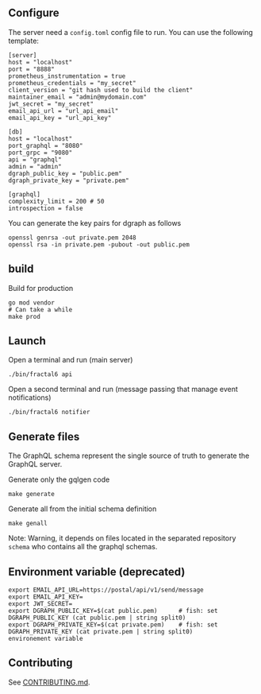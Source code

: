 ## Configure

The server need a `config.toml` config file to run.
You can use the following template:

```
[server]
host = "localhost"
port = "8888"
prometheus_instrumentation = true
prometheus_credentials = "my_secret"
client_version = "git hash used to build the client"
maintainer_email = "admin@mydomain.com"
jwt_secret = "my_secret"
email_api_url = "url_api_email"
email_api_key = "url_api_key"

[db]
host = "localhost"
port_graphql = "8080"
port_grpc = "9080"
api = "graphql"
admin = "admin"
dgraph_public_key = "public.pem"
dgraph_private_key = "private.pem"

[graphql]
complexity_limit = 200 # 50
introspection = false
```

You can generate the key pairs for dgraph as follows

    openssl genrsa -out private.pem 2048
    openssl rsa -in private.pem -pubout -out public.pem


## build

Build for production

    go mod vendor
    # Can take a while
    make prod

## Launch

Open a terminal and run (main server)

    ./bin/fractal6 api

Open a second terminal and run (message passing that manage event notifications)

    ./bin/fractal6 notifier


## Generate files

The GraphQL schema represent the single source of truth to generate the GraphQL server.


Generate only the gqlgen code

    make generate

Generate all from the initial schema definition

    make genall

Note: Warning, it depends on files located in the separated repository `schema` who contains all the graphql schemas.


## Environment variable (deprecated)

    export EMAIL_API_URL=https://postal/api/v1/send/message
    export EMAIL_API_KEY=
    export JWT_SECRET=
    export DGRAPH_PUBLIC_KEY=$(cat public.pem)      # fish: set DGRAPH_PUBLIC_KEY (cat public.pem | string split0)
    export DGRAPH_PRIVATE_KEY=$(cat private.pem)    # fish: set DGRAPH_PRIVATE_KEY (cat private.pem | string split0)
    environement variable

## Contributing

See [CONTRIBUTING.md](CONTRIBUTING.md).
